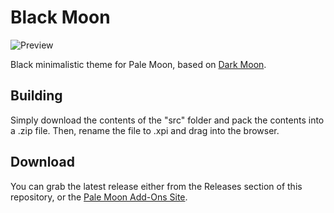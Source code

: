 # Black Moon
![Preview](https://i.imgur.com/c8T1EnC.png)

Black minimalistic theme for Pale Moon, based on [Dark Moon](https://github.com/Lootyhoof/darkmoon).

## Building
Simply download the contents of the "src" folder and pack the contents into a .zip file. Then, rename the file to .xpi and drag into the browser.

## Download
You can grab the latest release either from the Releases section of this repository, or the [Pale Moon Add-Ons Site](https://addons.palemoon.org/themes/complete/darkmoon/).
